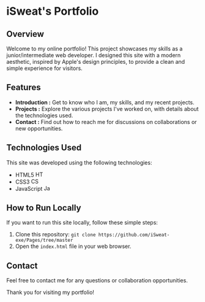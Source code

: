 <!-- Master -->

# iSweat's Portfolio

## Overview

Welcome to my online portfolio! This project showcases my skills as a junior/intermediate web developer. I designed this site with a modern aesthetic, inspired by Apple's design principles, to provide a clean and simple experience for visitors.

## Features

- **Introduction :** Get to know who I am, my skills, and my recent projects.
- **Projects :** Explore the various projects I've worked on, with details about the technologies used.
- **Contact :** Find out how to reach me for discussions on collaborations or new opportunities.

## Technologies Used

This site was developed using the following technologies:

- HTML5 <img src="https://cdn.jsdelivr.net/gh/devicons/devicon/icons/html5/html5-original-wordmark.svg" height="15" width="20" alt="HTML5" />
- CSS3 <img src="https://cdn.jsdelivr.net/gh/devicons/devicon/icons/css3/css3-original-wordmark.svg" height="15" width="20" alt="CSS3" />
- JavaScript <img src="https://cdn.jsdelivr.net/gh/devicons/devicon/icons/javascript/javascript-original.svg" height="15" width="20" alt="JavaScript" />

## How to Run Locally

If you want to run this site locally, follow these simple steps:

1. Clone this repository: `git clone https://github.com/iSweat-exe/Pages/tree/master`
2. Open the `index.html` file in your web browser.

## Contact

Feel free to contact me for any questions or collaboration opportunities.

Thank you for visiting my portfolio!
